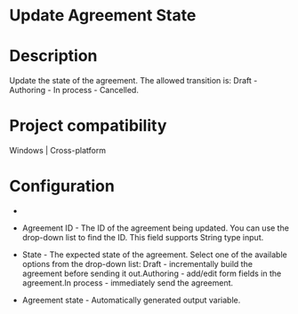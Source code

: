 ﻿# Update Agreement State

# Description

Update the state of the agreement. The allowed transition is: Draft - Authoring - In
                process - Cancelled.

# Project compatibility

Windows | Cross-platform

# Configuration

* 
* Agreement ID - The ID of the agreement being updated. You can use the drop-down list to find the ID. This field supports String type input.
* State - The expected state of the agreement. Select one of the available options from the drop-down list: Draft - incrementally build the agreement before sending it out.Authoring - add/edit form fields in the agreement.In process - immediately send the agreement.









* Agreement state - Automatically generated output variable.
